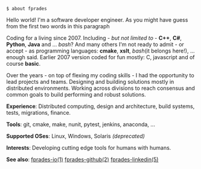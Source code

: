     $ about fprades

Hello world! I'm a software developer engineer. As you might have guess from the first two words in this paragraph

Coding for a living since 2007. Including - _but not limited to_ - **C++**, **C#**, **Python**, **Java** and ... _bash_? And many others I'm not ready to admit - or accept - as programming languages: **cmake**, **xslt**, _bash_(it belongs here!), ... enough said. Earlier 2007 version coded for fun mostly: C, javascript and of course **basic**.

Over the years - on top of flexing my coding skills - I had the opportunity to lead projects and teams. Designing and building solutions mostly in distributed environments. Working across divisions to reach consensus and common goals to build performing and robust solutions.

**Experience**: Distributed computing, design and architecture, build systems, tests, migrations, finance.

**Tools**: git, cmake, make, nunit, pytest, jenkins, anaconda, ...

**Supported OSes**: Linux, Windows, Solaris _(deprecated)_

**Interests**: Developing cutting edge tools for humans with humans.

**See also**: [fprades-io(1)](https://fprades.github.io) [fprades-github(2)](https://github.com/fprades) [fprades-linkedin(5)](https://linkedin.com/fprades)

